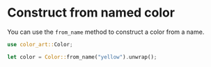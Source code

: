 # Construct from named color

You can use the `from_name` method to construct a color from a name.


```rust
use color_art::Color;

let color = Color::from_name("yellow").unwrap();
```
